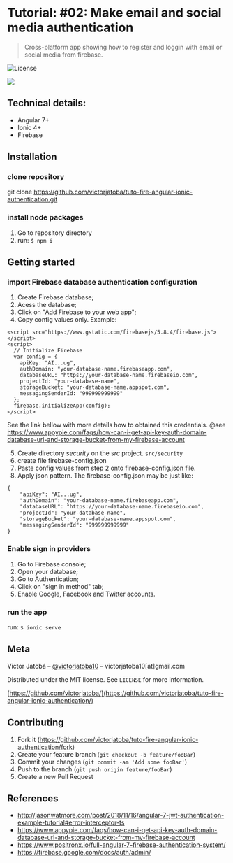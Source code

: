 
# Tutorial: #02: Make email and social media authentication
> Cross-platform app showing how to register and loggin with email or social media from firebase.

![License](http://img.shields.io/:license-mit-blue.svg?style=flat-square)


![](header.png)

## Technical details:
* Angular 7+
* Ionic 4+
* Firebase

## Installation

### clone repository

git clone https://github.com/victorjatoba/tuto-fire-angular-ionic-authentication.git

### install node packages

1. Go to repository directory
2. run: ```$ npm i```

## Getting started

### import Firebase database authentication configuration

1. Create Firebase database;
2. Acess the database;
3. Click on "Add Firebase to your web app";
4. Copy config values only. Example:

```
<script src="https://www.gstatic.com/firebasejs/5.8.4/firebase.js"></script>
<script>
  // Initialize Firebase
  var config = {
    apiKey: "AI...ug",
    authDomain: "your-database-name.firebaseapp.com",
    databaseURL: "https://your-database-name.firebaseio.com",
    projectId: "your-database-name",
    storageBucket: "your-database-name.appspot.com",
    messagingSenderId: "999999999999"
  };
  firebase.initializeApp(config);
</script>
```

See the link bellow with more details how to obtained this credentials.
@see https://www.appypie.com/faqs/how-can-i-get-api-key-auth-domain-database-url-and-storage-bucket-from-my-firebase-account

5. Create directory *security* on the *src* project. ```src/security```
6. create file firebase-config.json
7. Paste config values from step 2 onto firebase-config.json file.
8. Apply json pattern. The firebase-config.json may be just like:

```
{
    "apiKey": "AI...ug",
    "authDomain": "your-database-name.firebaseapp.com",
    "databaseURL": "https://your-database-name.firebaseio.com",
    "projectId": "your-database-name",
    "storageBucket": "your-database-name.appspot.com",
    "messagingSenderId": "999999999999"
}
```

### Enable sign in providers

1. Go to Firebase console;
2. Open your database;
3. Go to Authentication;
4. Click on "sign in method" tab;
5. Enable Google, Facebook and Twitter accounts.

### run the app

run: ```$ ionic serve```

## Meta

Victor Jatobá – [@victorjatoba10](https://twitter.com/victorjatoba10) – victorjatoba10[at]gmail.com

Distributed under the MIT license. See ``LICENSE`` for more information.

[https://github.com/victorjatoba/](https://github.com/victorjatoba/tuto-fire-angular-ionic-authentication/)

## Contributing

1. Fork it (<https://github.com/victorjatoba/tuto-fire-angular-ionic-authentication/fork>)
2. Create your feature branch (`git checkout -b feature/fooBar`)
3. Commit your changes (`git commit -am 'Add some fooBar'`)
4. Push to the branch (`git push origin feature/fooBar`)
5. Create a new Pull Request

## References

- http://jasonwatmore.com/post/2018/11/16/angular-7-jwt-authentication-example-tutorial#error-interceptor-ts
- https://www.appypie.com/faqs/how-can-i-get-api-key-auth-domain-database-url-and-storage-bucket-from-my-firebase-account
- https://www.positronx.io/full-angular-7-firebase-authentication-system/
- https://firebase.google.com/docs/auth/admin/
